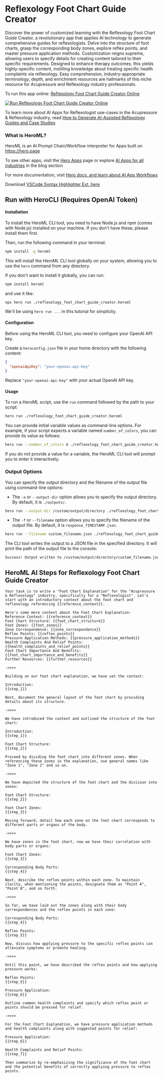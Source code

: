 # Reflexology Foot Chart Guide Creator

Discover the power of customized learning with the Reflexology Foot Chart Guide Creator, a revolutionary app that applies AI technology to generate comprehensive guides for reflexologists. Delve into the structure of foot charts, grasp the corresponding body zones, explore reflex points, and master pressure application methods. Customization reigns supreme, allowing users to specify details for creating content tailored to their specific requirements. Designed to enhance therapy outcomes, this yields highly-specific content, instilling knowledge about treating specific health complaints via reflexology. Easy comprehension, industry-appropriate terminology, depth, and enrichment resources are hallmarks of this niche resource for Acupressure and Reflexology industry professionals.

To run this app online: [Reflexology Foot Chart Guide Creator Online](https://hero.page/app/reflexology-foot-chart-guide-creator-customizable-reflexology-guide-creator/zqdg3VxmuKWySPw5OgZA)

[![Run Reflexology Foot Chart Guide Creator Online](/assets/run.svg)](https://hero.page/app/reflexology-foot-chart-guide-creator-customizable-reflexology-guide-creator/zqdg3VxmuKWySPw5OgZA)

To learn more about AI Apps for Reflexologist use-cases in the Acupressure & Reflexology industry, read [How to Generate AI-Assisted Reflexology Guides and Case Studies](https://hero.page/blog/ai/acupressure-and-reflexology/how-to-generate-ai-assisted-reflexology-guides-and-case-studies/170714)

### What is HeroML?
HeroML is an AI Prompt Chain/Workflow interpreter for Apps built on https://hero.page 

To see other apps, visit the [Hero Apps](https://hero.page/apps) page or explore [AI Apps for all industries](https://hero.page/blog) in the blog section

For more documentation, visit [Hero docs, and learn about AI App Workflows](https://hero.page/tutorials/introduction-to-heroml)

Download [VSCode Syntax Highlighter Ext. here](https://marketplace.visualstudio.com/items?itemName=hero-page.heroml)

## Run with HeroCLI (Requires OpenAI Token)

#### Installation

To install the HeroML CLI tool, you need to have Node.js and npm (comes with Node.js) installed on your machine. If you don't have these, please install them first. 

Then, run the following command in your terminal:

```bash
npm install -g heroml
```

This will install the HeroML CLI tool globally on your system, allowing you to use the `hero` command from any directory.

If you don't want to install it globally, you can run:

```bash
npm install heroml
```

and use it like:

```bash
npx hero run ./reflexology_foot_chart_guide_creator.heroml
```

We'll be using `hero run ...` in this tutorial for simplicity.

#### Configuration

Before using the HeroML CLI tool, you need to configure your OpenAI API key. 

Create a `heroconfig.json` file in your home directory with the following content:

```json
{
  "openaiApiKey": "your-openai-api-key"
}
```

Replace `"your-openai-api-key"` with your actual OpenAI API key.

#### Usage

To run a HeroML script, use the `run` command followed by the path to your script:

```bash
hero run ./reflexology_foot_chart_guide_creator.heroml
```

You can provide initial variable values as command-line options. For example, if your script expects a variable named `number_of_colors`, you can provide its value as follows:

```bash
hero run --number_of_colors 4 ./reflexology_foot_chart_guide_creator.heroml
```

If you do not provide a value for a variable, the HeroML CLI tool will prompt you to enter it interactively.

### Output Options

You can specify the output directory and the filename of the output file using command-line options:

- The `-o` or `--output-dir` option allows you to specify the output directory. By default, it is `./outputs/`.

```bash
hero run --output-dir /custom/output/directory ./reflexology_foot_chart_guide_creator.heroml
```

- The `-f` or `--filename` option allows you to specify the filename of the output file. By default, it is `response_TIMESTAMP.json`.

```bash
hero run --filename custom_filename.json ./reflexology_foot_chart_guide_creator.heroml
```

The CLI tool writes the output to a JSON file in the specified directory. It will print the path of the output file to the console:

```bash
Success! Output written to /custom/output/directory/custom_filename.json
```


## HeroML AI Steps for Reflexology Foot Chart Guide Creator
```
Your task is to write a "Foot Chart Explanation" for the "Acupressure & Reflexology" industry, specifically for a "Reflexologist". Let's start with an introductory context about the foot chart and reflexology referencing {{reference_context}}. 

Here's some more context about the Foot Chart Explanation:
Reference Context: {{reference_context}}
Foot Chart Structure: {{foot_chart_structure}}
Foot Zones: {{foot_zones}}
Zone Correspondence: {{zone_correspondence}}
Reflex Points: {{reflex_points}}
Pressure Application Methods: {{pressure_application_methods}}
Health Complaints And Relief Points: {{health_complaints_and_relief_points}}
Foot Chart Importance And Benefits: {{foot_chart_importance_and_benefits}}
Further Resources: {{further_resources}}

->>>>

Building on our foot chart explanation, we have set the context:

Introduction:
{{step_1}}

Next, document the general layout of the foot chart by providing details about its structure.

->>>>

We have introduced the context and outlined the structure of the foot chart:

Introduction:
{{step_1}}

Foot Chart Structure:
{{step_2}}

Proceed by dividing the foot chart into different zones. When referencing these zones in the explanation, use general names like "Zone 1", "Zone 2" and so on.

->>>>

We have depicted the structure of the foot chart and the division into zones:

Foot Chart Structure:
{{step_2}}

Foot Chart Zones:
{{step_3}}

Moving forward, detail how each zone on the foot chart corresponds to different parts or organs of the body.

->>>>

We have zones in the foot chart, now we have their correlation with body parts or organs:

Foot Chart Zones:
{{step_3}}

Corresponding Body Parts:
{{step_4}}

Next, describe the reflex points within each zone. To maintain clarity, when mentioning the points, designate them as "Point A", "Point B", and so forth.

->>>>

So far, we have laid out the zones along with their body correspondences and the reflex points in each zone:

Corresponding Body Parts:
{{step_4}}

Reflex Points:
{{step_5}}

Now, discuss how applying pressure to the specific reflex points can alleviate symptoms or promote healing.

->>>>

Until this point, we have described the reflex points and how applying pressure works:

Reflex Points:
{{step_5}}

Pressure Application:
{{step_6}}

Outline common health complaints and specify which reflex point or points should be pressed for relief.

->>>>

For the Foot Chart Explanation, we have pressure application methods and health complaints along with suggested points for relief:

Pressure Application:
{{step_6}}

Health Complaints and Relief Points:
{{step_7}}

Then summarize by re-emphasizing the significance of the foot chart and the potential benefits of correctly applying pressure to reflex points.


```

